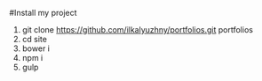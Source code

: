 #Install my project
1. git clone https://github.com/ilkalyuzhny/portfolios.git portfolios
1. cd site
1. bower i
1. npm i
1. gulp
